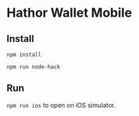 # Hathor Wallet Mobile

## Install

`npm install`

`npm run node-hack`

## Run

`npm run ios` to open on iOS simulator.